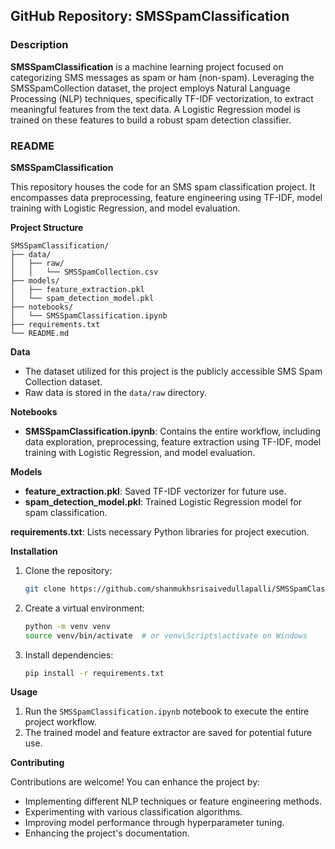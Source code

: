 ## GitHub Repository: SMSSpamClassification

### Description
**SMSSpamClassification** is a machine learning project focused on categorizing SMS messages as spam or ham (non-spam). Leveraging the SMSSpamCollection dataset, the project employs Natural Language Processing (NLP) techniques, specifically TF-IDF vectorization, to extract meaningful features from the text data. A Logistic Regression model is trained on these features to build a robust spam detection classifier.

### README

**SMSSpamClassification**

This repository houses the code for an SMS spam classification project. It encompasses data preprocessing, feature engineering using TF-IDF, model training with Logistic Regression, and model evaluation.

**Project Structure**

```
SMSSpamClassification/
├── data/
│   ├── raw/
│   │   └── SMSSpamCollection.csv
├── models/
│   ├── feature_extraction.pkl
│   └── spam_detection_model.pkl
├── notebooks/
│   └── SMSSpamClassification.ipynb
├── requirements.txt
└── README.md
```

**Data**

* The dataset utilized for this project is the publicly accessible SMS Spam Collection dataset.
* Raw data is stored in the `data/raw` directory.

**Notebooks**

* **SMSSpamClassification.ipynb**: Contains the entire workflow, including data exploration, preprocessing, feature extraction using TF-IDF, model training with Logistic Regression, and model evaluation.

**Models**

* **feature_extraction.pkl**: Saved TF-IDF vectorizer for future use.
* **spam_detection_model.pkl**: Trained Logistic Regression model for spam classification.

**requirements.txt**: Lists necessary Python libraries for project execution.

**Installation**

1. Clone the repository:
   ```bash
   git clone https://github.com/shanmukhsrisaivedullapalli/SMSSpamClassification.git
   ```
2. Create a virtual environment:
   ```bash
   python -m venv venv
   source venv/bin/activate  # or venv\Scripts\activate on Windows
   ```
3. Install dependencies:
   ```bash
   pip install -r requirements.txt
   ```

**Usage**

1. Run the `SMSSpamClassification.ipynb` notebook to execute the entire project workflow.
2. The trained model and feature extractor are saved for potential future use.

**Contributing**

Contributions are welcome! You can enhance the project by:

* Implementing different NLP techniques or feature engineering methods.
* Experimenting with various classification algorithms.
* Improving model performance through hyperparameter tuning.
* Enhancing the project's documentation.
